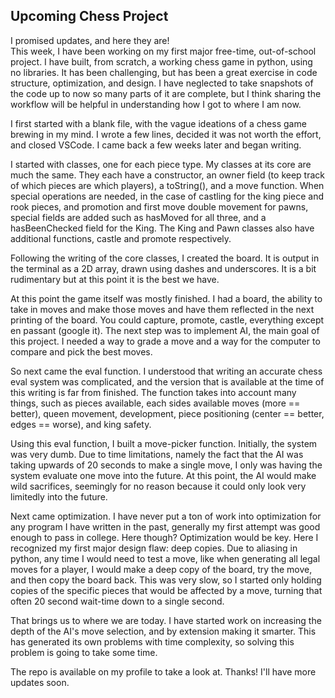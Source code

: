 ## Upcoming Chess Project

I promised updates, and here they are!  
This week, I have been working on my first major free-time, out-of-school project. I have built, from scratch, a working chess game in python, using no libraries. It has been challenging, but has been a great exercise in 
code structure, optimization, and design. I have neglected to take snapshots of the code up to now so many parts of it are complete, but I think sharing the workflow will be helpful in understanding how I got to where I am now.  

I first started with a blank file, with the vague ideations of a chess game brewing in my mind. I wrote a few lines, decided it was not worth the effort, and closed VSCode. I came back a few weeks later and began writing.  

I started with classes, one for each piece type. My classes at its core are much the same. They each have a constructor, an owner field (to keep track of which pieces are which players), a toString(), and a move function. 
When special operations are needed, in the case of castling for the king piece and rook pieces, and promotion and first move double movement for pawns, special fields are added such as hasMoved for all three, and a hasBeenChecked
field for the King. The King and Pawn classes also have additional functions, castle and promote respectively.  

Following the writing of the core classes, I created the board. It is output in the terminal as a 2D array, drawn using dashes and underscores. It is a bit rudimentary but at this point it is the best we have.  

At this point the game itself was mostly finished. I had a board, the ability to take in moves and make those moves and have them reflected in the next printing of the board. You could capture, promote, castle, everything except en passant (google it).
The next step was to implement AI, the main goal of this project. I needed a way to grade a move and a way for the computer to compare and pick the best moves.  

So next came the eval function. I understood that writing an accurate chess eval system was complicated, and the version that is available at the time of this writing is far from finished. The function takes into account many things,
such as pieces available, each sides available moves (more == better), queen movement, development, piece positioning (center == better, edges == worse), and king safety.  

Using this eval function, I built a move-picker function. Initially, the system was very dumb. Due to time limitations, namely the fact that the AI was taking upwards of 20 seconds to make a single move, I only was having the system
evaluate one move into the future. At this point, the AI would make wild sacrifices, seemingly for no reason because it could only look very limitedly into the future.  

Next came optimization. I have never put a ton of work into optimization for any program I have written in the past, generally my first attempt was good enough to pass in college. Here though? Optimization would be key. Here I 
recognized my first major design flaw: deep copies. Due to aliasing in python, any time I would need to test a move, like when generating all legal moves for a player, I would make a deep copy of the board, try the move, and then copy
the board back. This was very slow, so I started only holding copies of the specific pieces that would be affected by a move, turning that often 20 second wait-time down to a single second.  

That brings us to where we are today. I have started work on increasing the depth of the AI's move selection, and by extension making it smarter. This has generated its own problems with time complexity, so solving this problem is going to take some time.  

The repo is available on my profile to take a look at. Thanks! I'll have more updates soon.
